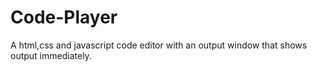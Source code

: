 # Code-Player
A html,css and javascript code editor with an output window that shows output immediately.
